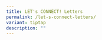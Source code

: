 ```yaml
---
title: LET's CONNECT! Letters
permalink: /let-s-connect-letters/
variant: tiptap
description: ""
---
```

